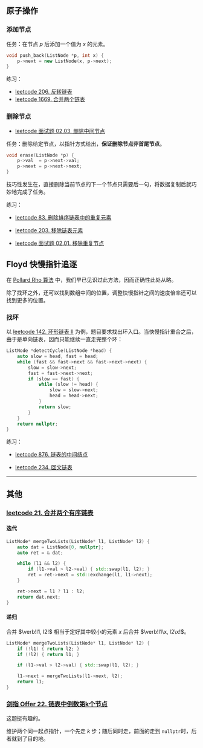 原子操作
---

### 添加节点

任务：在节点 $p$ 后添加一个值为 $x$ 的元素。

```cpp
void push_back(ListNode *p, int x) {
    p->next = new ListNode(x, p->next);
}
```

练习：

- [leetcode 206. 反转链表](https://leetcode.cn/problems/reverse-linked-list/)
- [leetcode 1669. 合并两个链表](https://leetcode.cn/problems/merge-in-between-linked-lists/)

### 删除节点

- [leetcode 面试题 02.03. 删除中间节点](https://leetcode.cn/problems/delete-middle-node-lcci/)

任务：删除给定节点，以指针方式给出，**保证删除节点非首尾节点**。

```cpp
void erase(ListNode *p) {
    p->val  = p->next->val;
    p->next = p->next->next; 
}
```

技巧性发生在，直接删除当前节点的下一个节点只需要后一句，将数据复制后就巧妙地完成了任务。

练习：

- [leetcode 83. 删除排序链表中的重复元素](https://leetcode.cn/problems/remove-duplicates-from-sorted-list/)

- [leetcode 203. 移除链表元素](https://leetcode.cn/problems/remove-linked-list-elements/)
- [leetcode 面试题 02.01. 移除重复节点](https://leetcode.cn/problems/remove-duplicate-node-lcci/)

Floyd 快慢指针追逐
---

在 [Pollard Rho 算法](https://oi-wiki.org/math/number-theory/pollard-rho/) 中，我们早已见识过此方法，因而正确性此处从略。

除了找环之外，还可以找到数组中间的位置，调整快慢指针之间的速度倍率还可以找到更多的位置。

### 找环

以 [leetcode 142. 环形链表 II](https://leetcode.cn/problems/linked-list-cycle-ii/) 为例，题目要求找出环入口。当快慢指针重合之后，由于是单向链表，因而只能继续一直走完整个环：

```cpp
ListNode *detectCycle(ListNode *head) {
    auto slow = head, fast = head;
    while (fast && fast->next && fast->next->next) {
        slow = slow->next;
        fast = fast->next->next;
        if (slow == fast) {
            while (slow != head) {
                slow = slow->next;
                head = head->next;
            }
            return slow;
        }
    }
    return nullptr;
}
```

练习：

- [leetcode 876. 链表的中间结点](https://leetcode.cn/problems/middle-of-the-linked-list/)

- [leetcode 234. 回文链表](https://leetcode.cn/problems/palindrome-linked-list/)

----

其他
---

### [leetcode 21. 合并两个有序链表](https://leetcode.cn/problems/merge-two-sorted-lists/)

#### 迭代

```cpp
ListNode* mergeTwoLists(ListNode* l1, ListNode* l2) {
    auto dat = ListNode{0, nullptr};
    auto ret = & dat;

    while (l1 && l2) {
        if (l1->val > l2->val) { std::swap(l1, l2); }
        ret = ret->next = std::exchange(l1, l1->next);
    }

    ret->next = l1 ? l1 : l2;
    return dat.next;
}
```

#### 递归

合并 $\verb!l1, l2!$ 相当于定好其中较小的元素 $x$ 后合并 $\verb!l1\x, l2\x!$。

```cpp
ListNode* mergeTwoLists(ListNode* l1, ListNode* l2) {
    if (!l1) { return l2; }
    if (!l2) { return l1; }

    if (l1->val > l2->val) { std::swap(l1, l2); }

    l1->next = mergeTwoLists(l1->next, l2);
    return l1;
}
```

### [剑指 Offer 22. 链表中倒数第k个节点](https://leetcode.cn/problems/lian-biao-zhong-dao-shu-di-kge-jie-dian-lcof/)

这题挺有趣的。

维护两个同一起点指针，一个先走 $k$ 步；随后同时走，前面的走到 `nullptr`时，后者就到了目的地。

